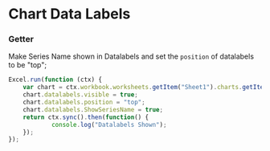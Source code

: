 # Chart Data Labels
### Getter

Make Series Name shown in Datalabels and set the `position` of datalabels to be "top";

```js
Excel.run(function (ctx) { 
	var chart = ctx.workbook.worksheets.getItem("Sheet1").charts.getItem("Chart1");	
	chart.datalabels.visible = true;
	chart.datalabels.position = "top";
	chart.datalabels.ShowSeriesName = true;
	return ctx.sync().then(function() {
			console.log("Datalabels Shown");
	});
});

```
